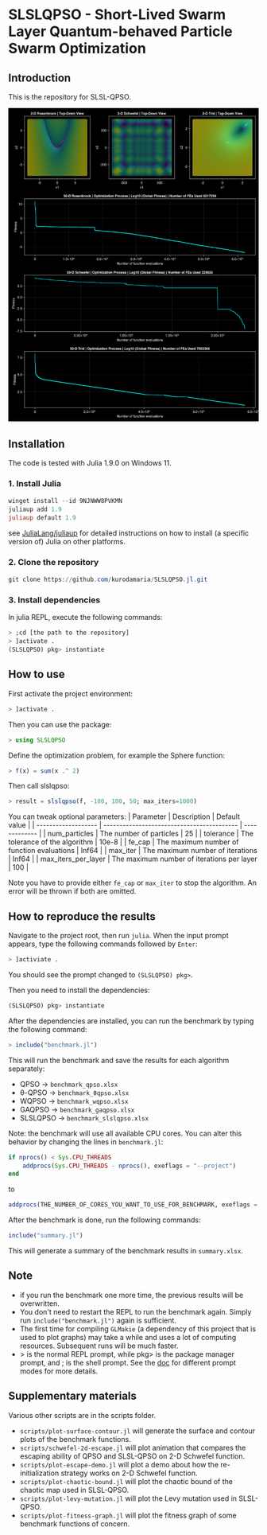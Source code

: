 # SLSLQPSO - Short-Lived Swarm Layer Quantum-behaved Particle Swarm Optimization

## Introduction

This is the repository for SLSL-QPSO.

![fitness-graph](images/fitness-graph.png)

## Installation
The code is tested with Julia 1.9.0 on Windows 11.

### 1. Install Julia

```powershell
winget install --id 9NJNWW8PVKMN
juliaup add 1.9
juliaup default 1.9
```

see [JuliaLang/juliaup](https://github.com/JuliaLang/juliaup) for detailed instructions on how to install (a specific version of) Julia on other platforms.

### 2. Clone the repository

```powershell
git clone https://github.com/kurodamaria/SLSLQPSO.jl.git
```

### 3. Install dependencies
In julia REPL, execute the following commands:

```julia
> ;cd [the path to the repository]
> ]activate .
(SLSLQPSO) pkg> instantiate
```

## How to use
First activate the project environment:

```julia
> ]activate .
```

Then you can use the package:

```julia
> using SLSLQPSO
```

Define the optimization problem, for example the Sphere function:

```julia
> f(x) = sum(x .^ 2)
```

Then call slslqpso:
```julia
> result = slslqpso(f, -100, 100, 50; max_iters=1000)
```

You can tweak optional parameters:
| Parameter           | Description                                | Default value |
| ------------------- | ------------------------------------------ | ------------- |
| num_particles       | The number of particles                    | 25            |
| tolerance           | The tolerance of the algorithm             | 10e-8         |
| fe_cap              | The maximum number of function evaluations | Inf64         |
| max_iter            | The maximum number of iterations           | Inf64         |
| max_iters_per_layer | The maximum number of iterations per layer | 100           |

Note you have to provide either `fe_cap` or `max_iter` to stop the algorithm.
An error will be thrown if both are omitted.


## How to reproduce the results

Navigate to the project root, then run `julia`.
When the input prompt appears, type the following commands followed by `Enter`:
```julia
> ]activiate .
```

You should see the prompt changed to `(SLSLQPSO) pkg>`.

Then you need to install the dependencies:
```julia
(SLSLQPSO) pkg> instantiate
```

After the dependencies are installed, you can run the benchmark by typing the following command:

```julia
> include("benchmark.jl")
```
This will run the benchmark and save the results for each algorithm separately:

- QPSO $\rightarrow$ `benchmark_qpso.xlsx`
- θ-QPSO $\rightarrow$ `benchmark_θqpso.xlsx`
- WQPSO $\rightarrow$ `benchmark_wqpso.xlsx`
- GAQPSO $\rightarrow$ `benchmark_gaqpso.xlsx`
- SLSLQPSO $\rightarrow$ `benchmark_slslqpso.xlsx`

Note: the benchmark will use all available CPU cores.
You can alter this behavior by changing the lines in `benchmark.jl`:

```julia
if nprocs() < Sys.CPU_THREADS
	addprocs(Sys.CPU_THREADS - nprocs(), exeflags = "--project")
end
```
to

```julia
addprocs(THE_NUMBER_OF_CORES_YOU_WANT_TO_USE_FOR_BENCHMARK, exeflags = "--project")
```

After the benchmark is done, run the following commands:

```julia
include("summary.jl")
```
This will generate a summary of the benchmark results in `summary.xlsx`.

## Note


- if you run the benchmark one more time, the previous results will be overwritten.
- You don't need to restart the REPL to run the benchmark again. Simply run `include("benchmark.jl")` again is sufficient.
- The first time for compiling `GLMakie` (a dependency of this project that is used to plot graphs) may take a while and uses a lot of computing resources.
Subsequent runs will be much faster.
- \> is the normal REPL prompt, while pkg> is the package manager prompt, and ; is the shell prompt. See the [doc](https://docs.julialang.org/en/v1/stdlib/REPL/#The-different-prompt-modes) for different prompt modes for more details.

## Supplementary materials

Various other scripts are in the scripts folder.

- `scripts/plot-surface-contour.jl` will generate the surface and contour plots of the benchmark functions.
- `scripts/schwefel-2d-escape.jl` will plot animation that compares the escaping ability of QPSO and SLSL-QPSO on 2-D Schwefel function.
- `scripts/plot-escape-demo.jl` will plot a demo about how the re-initialization strategy works on 2-D Schwefel function.
- `scripts/plot-chaotic-bound.jl` will plot the chaotic bound of the chaotic map used in SLSL-QPSO.
- `scripts/plot-levy-mutation.jl` will plot the Levy mutation used in SLSL-QPSO.
- `scripts/plot-fitness-graph.jl` will plot the fitness graph of some benchmark functions of concern.